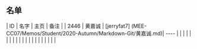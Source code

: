 ## 名单

| ID   | 名字  | 主页 | 备注 |
| 2446 | 黄嘉诚 | [jerryfat7] (MEE-CC07/Memos/Student/2020-Autumn/Markdown-Git/黄嘉诚.md)| ---- |
|      |      |      |      |
|      |      |      |      |
|      |      |      |      |
|      |      |      |      |


